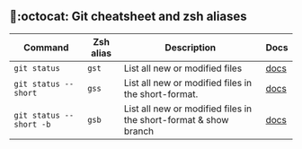 ## :pushpin::octocat: Git cheatsheet and zsh aliases
| Command | Zsh alias | Description | Docs |
| --- | --- | --- | --- |
| `git status` | `gst` | List all new or modified files | [docs](https://git-scm.com/docs/git-status) |
| `git status --short` | `gss` | List all new or modified files in the short-format. | [docs](https://git-scm.com/docs/git-status#Documentation/git-status.txt---short) |
| `git status --short -b` | `gsb` | List all new or modified files in the short-format & show branch | [docs](https://git-scm.com/docs/git-status#Documentation/git-status.txt---short) |


